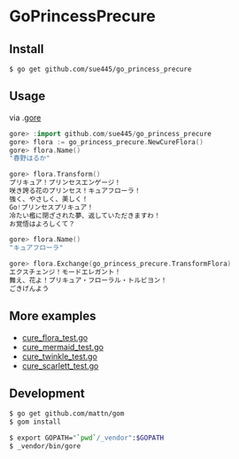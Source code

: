 # GoPrincessPrecure

## Install
```
$ go get github.com/sue445/go_princess_precure
```

## Usage
via .[gore](https://github.com/motemen/gore)

```go
gore> :import github.com/sue445/go_princess_precure
gore> flora := go_princess_precure.NewCureFlora()
gore> flora.Name()
"春野はるか"

gore> flora.Transform()
プリキュア！プリンセスエンゲージ！
咲き誇る花のプリンセス！キュアフローラ！
強く、やさしく、美しく！
Go!プリンセスプリキュア！
冷たい檻に閉ざされた夢、返していただきますわ！
お覚悟はよろしくて？

gore> flora.Name()
"キュアフローラ"

gore> flora.Exchange(go_princess_precure.TransformFlora)
エクスチェンジ！モードエレガント！
舞え、花よ！プリキュア・フローラル・トルビヨン！
ごきげんよう
```

## More examples
* [cure_flora_test.go](cure_flora_test.go)
* [cure_mermaid_test.go](cure_mermaid_test.go)
* [cure_twinkle_test.go](cure_twinkle_test.go)
* [cure_scarlett_test.go](cure_scarlett_test.go)

## Development

```sh
$ go get github.com/mattn/gom
$ gom install

$ export GOPATH="`pwd`/_vendor":$GOPATH
$ _vendor/bin/gore
```

